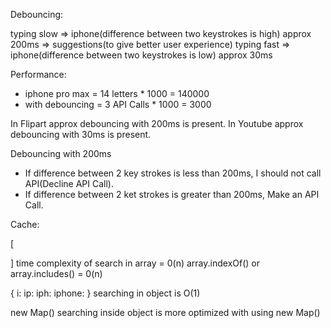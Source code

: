 Debouncing:

typing slow => iphone(difference between two keystrokes is high) approx 200ms => suggestions(to give better user experience)
typing fast => iphone(difference between two keystrokes is low) approx 30ms

Performance:
 - iphone pro max = 14 letters * 1000 = 140000
 - with debouncing = 3 API Calls * 1000 = 3000 

 In Flipart approx debouncing with 200ms is present.
 In Youtube approx debouncing with 30ms is present.

 Debouncing with 200ms
 - If difference between 2 key strokes is less than 200ms, I should not call API(Decline API Call).
 - If difference between 2 ket strokes is greater than 200ms, Make an API Call.

  Cache:

  [

  ]
  time complexity of search in array = 0(n)
  array.indexOf() or array.includes()   = 0(n)

  {
    i:
    ip:
    iph:
    iphone:
  }
  searching in object is O(1)

  new Map()
  searching inside object is more optimized with using new Map()


<!-- LRU Caches (Least Recently Used): we can restrict our cache only to store 100 keys.As soon as it is above 100 keys start removing key from top.Do not bloat redux store. (FIFO) -->